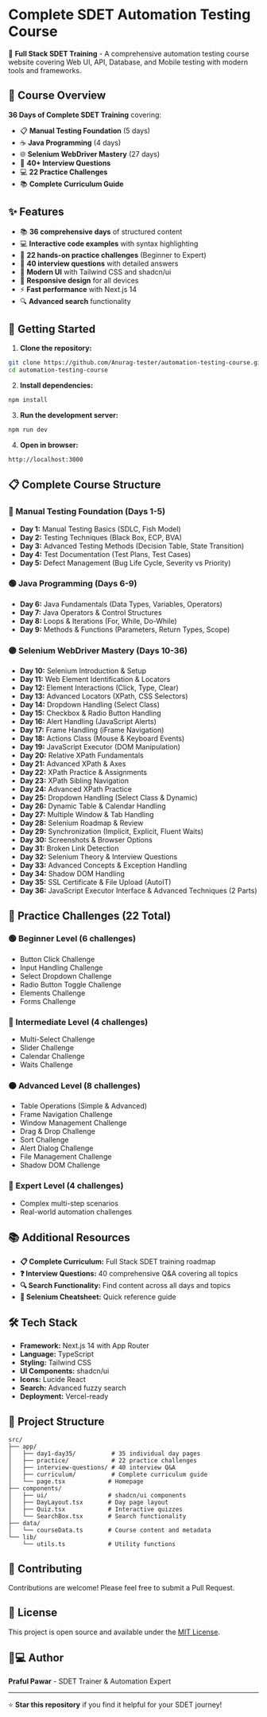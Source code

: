 # Complete SDET Automation Testing Course

🚀 **Full Stack SDET Training** - A comprehensive automation testing course website covering Web UI, API, Database, and Mobile testing with modern tools and frameworks.

## 🎯 Course Overview

**36 Days of Complete SDET Training** covering:
- 📋 **Manual Testing Foundation** (5 days)
- ☕ **Java Programming** (4 days) 
- 🌐 **Selenium WebDriver Mastery** (27 days)
- 🎯 **40+ Interview Questions**
- 💻 **22 Practice Challenges**
- 📚 **Complete Curriculum Guide**

## ✨ Features

- 📚 **36 comprehensive days** of structured content
- 💻 **Interactive code examples** with syntax highlighting
- 🧪 **22 hands-on practice challenges** (Beginner to Expert)
- 📝 **40 interview questions** with detailed answers
- 🎨 **Modern UI** with Tailwind CSS and shadcn/ui
- 📱 **Responsive design** for all devices
- ⚡ **Fast performance** with Next.js 14
- 🔍 **Advanced search** functionality

## 🚀 Getting Started

1. **Clone the repository:**
```bash
git clone https://github.com/Anurag-tester/automation-testing-course.git
cd automation-testing-course
```

2. **Install dependencies:**
```bash
npm install
```

3. **Run the development server:**
```bash
npm run dev
```

4. **Open in browser:**
```
http://localhost:3000
```

## 📋 Complete Course Structure

### 🔵 Manual Testing Foundation (Days 1-5)
- **Day 1:** Manual Testing Basics (SDLC, Fish Model)
- **Day 2:** Testing Techniques (Black Box, ECP, BVA)
- **Day 3:** Advanced Testing Methods (Decision Table, State Transition)
- **Day 4:** Test Documentation (Test Plans, Test Cases)
- **Day 5:** Defect Management (Bug Life Cycle, Severity vs Priority)

### 🟢 Java Programming (Days 6-9)
- **Day 6:** Java Fundamentals (Data Types, Variables, Operators)
- **Day 7:** Java Operators & Control Structures
- **Day 8:** Loops & Iterations (For, While, Do-While)
- **Day 9:** Methods & Functions (Parameters, Return Types, Scope)

### 🟣 Selenium WebDriver Mastery (Days 10-36)
- **Day 10:** Selenium Introduction & Setup
- **Day 11:** Web Element Identification & Locators
- **Day 12:** Element Interactions (Click, Type, Clear)
- **Day 13:** Advanced Locators (XPath, CSS Selectors)
- **Day 14:** Dropdown Handling (Select Class)
- **Day 15:** Checkbox & Radio Button Handling
- **Day 16:** Alert Handling (JavaScript Alerts)
- **Day 17:** Frame Handling (iFrame Navigation)
- **Day 18:** Actions Class (Mouse & Keyboard Events)
- **Day 19:** JavaScript Executor (DOM Manipulation)
- **Day 20:** Relative XPath Fundamentals
- **Day 21:** Advanced XPath & Axes
- **Day 22:** XPath Practice & Assignments
- **Day 23:** XPath Sibling Navigation
- **Day 24:** Advanced XPath Practice
- **Day 25:** Dropdown Handling (Select Class & Dynamic)
- **Day 26:** Dynamic Table & Calendar Handling
- **Day 27:** Multiple Window & Tab Handling
- **Day 28:** Selenium Roadmap & Review
- **Day 29:** Synchronization (Implicit, Explicit, Fluent Waits)
- **Day 30:** Screenshots & Browser Options
- **Day 31:** Broken Link Detection
- **Day 32:** Selenium Theory & Interview Questions
- **Day 33:** Advanced Concepts & Exception Handling
- **Day 34:** Shadow DOM Handling
- **Day 35:** SSL Certificate & File Upload (AutoIT)
- **Day 36:** JavaScript Executor Interface & Advanced Techniques (2 Parts)

## 🎯 Practice Challenges (22 Total)

### 🟢 Beginner Level (6 challenges)
- Button Click Challenge
- Input Handling Challenge
- Select Dropdown Challenge
- Radio Button Toggle Challenge
- Elements Challenge
- Forms Challenge

### 🔵 Intermediate Level (4 challenges)
- Multi-Select Challenge
- Slider Challenge
- Calendar Challenge
- Waits Challenge

### 🟠 Advanced Level (8 challenges)
- Table Operations (Simple & Advanced)
- Frame Navigation Challenge
- Window Management Challenge
- Drag & Drop Challenge
- Sort Challenge
- Alert Dialog Challenge
- File Management Challenge
- Shadow DOM Challenge

### 🔴 Expert Level (4 challenges)
- Complex multi-step scenarios
- Real-world automation challenges

## 📚 Additional Resources

- **📋 Complete Curriculum:** Full Stack SDET training roadmap
- **❓ Interview Questions:** 40 comprehensive Q&A covering all topics
- **🔍 Search Functionality:** Find content across all days and topics
- **📖 Selenium Cheatsheet:** Quick reference guide

## 🛠️ Tech Stack

- **Framework:** Next.js 14 with App Router
- **Language:** TypeScript
- **Styling:** Tailwind CSS
- **UI Components:** shadcn/ui
- **Icons:** Lucide React
- **Search:** Advanced fuzzy search
- **Deployment:** Vercel-ready

## 📁 Project Structure

```
src/
├── app/
│   ├── day1-day35/          # 35 individual day pages
│   ├── practice/            # 22 practice challenges
│   ├── interview-questions/ # 40 interview Q&A
│   ├── curriculum/          # Complete curriculum guide
│   └── page.tsx            # Homepage
├── components/
│   ├── ui/                 # shadcn/ui components
│   ├── DayLayout.tsx       # Day page layout
│   ├── Quiz.tsx            # Interactive quizzes
│   └── SearchBox.tsx       # Search functionality
├── data/
│   └── courseData.ts       # Course content and metadata
└── lib/
    └── utils.ts            # Utility functions
```

## 🤝 Contributing

Contributions are welcome! Please feel free to submit a Pull Request.

## 📄 License

This project is open source and available under the [MIT License](LICENSE).

## 👨💻 Author

**Praful Pawar** - SDET Trainer & Automation Expert

---

⭐ **Star this repository** if you find it helpful for your SDET journey!